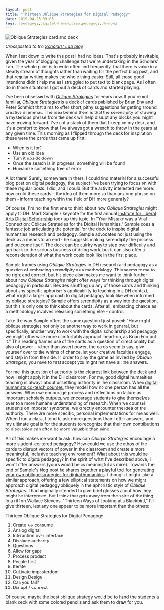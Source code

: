 ```yaml
---
layout: post
title: "Thirteen Oblique Strategies for Digital Pedagogy"
date: 2019-04-25 09:03
tags: [pedagogy,digital-humanities,pedagogy,dh-now]
---
```


<img src="/assets/images/oblique/oblique.jpg" alt="Oblique Strategies card and deck" style="max-height:50%; margin-left: auto; margin-right:auto;">

*Crossposted to the [Scholars' Lab blog](https://scholarslab.lib.virginia.edu/blog/thirteen-oblique-strategies-for-digital-pedagogy/)*

When I sat down to write this post I had no ideas. That's probably inevitable, given the year of blogging challenge that we're undertaking in the Scholars' Lab. The whole point is to write often and frequently, that there is value in a steady stream of thoughts rather than waiting for the perfect blog post, and that regular writing makes the whole thing easier. Still, all those good intentions didn't help me as I struggled to put text to blank page. As I often do in those situations I got out a deck of cards and started playing. 

I've been obsessed with [_Oblique Strategies_](http://www.rtqe.net/ObliqueStrategies/) for years now. If you're not familiar, _Oblique Strategies_ is a deck of cards published by Brian Eno and Peter Schmidt that aims to offer short, pithy suggestions for getting around creative dilemmas. The idea behind them is that the serendipity of drawing a mysterious phrase from the deck will help disrupt any blocks you might have moving forward. I've got a stack of them that I keep on my desk, and it's a comfort to know that I've always got a wrench to throw in the gears at any given time. This morning as I flipped through the deck for inspiration these were the cards that came up first:

* When is it for?
* Use an old idea
* Turn it upside down
* Once the search is in progress, something will be found
* Humanize something free of error

A lot there! Surely, somewhere in there, I could find material for a successful blog post on digital pedagogy, the subject I've been trying to focus on with these regular posts. I did, and I could. But the activity interested me more: how could these cards - the idea of them more so than any one phrase on them - inform teaching within the field of DH more generally? 

Of course, I'm not the first one to think about how _Oblique Strategies_ might apply to DH. Mark Sample's keynote for the first annual [Institute for Liberal Arts Digital Scholarship](https://iliads.org/) took up this topic. In "Your Mistake was a Vital Connection: Oblique Strategies for the Digital Humanities," Sample does a fantastic job articulating the potential for the deck to inspire digital humanities research and pedagogy. Sample advocates not just using the deck as a means to an end - he suggests making serendipity the process and outcome itself. The deck can be quirky way to step over difficulty and get back to the serious business of doing work, but it can also offer a reconsideration of what the work could look like in the first place. 

Sample frames using _Oblique Strategies_ in DH research and pedagogy as a question of embracing serendipity as a methodology. This seems to me to be right and correct, but his piece also makes me want to think further about how _Oblique Strategies_ might offer ways for thinking through digital pedagogy in particular. Besides shuffling up any of those cards and thinking about any specific aphorism's applicability to teaching in a DH context, what might a larger approach to digital pedagogy look like when informed by oblique strategies? Sample offers serendipity as a way into the question, but this is only one to think about the cards. After all, embracing chance as a methodology involves releasing something else - control. 

Take the way Sample offers the same question I just posed: "How might oblique strategies not only be another way to work in general, but specifically, another way to work with the digital scholarship and pedagogy we might otherwise more comfortably approach head-on, as Brian Eno put it." This reading frames use of the cards as a question of directionality but also of power - rather than assert power, the cards seem to say, give yourself over to the whims of chance, let your creative faculties engage, and step in from the side. In order to play the game as invited by _Oblique Strategies_, you have to first accept you might not have all the answers. 

For me, this question of authority is the clearest link between the deck and how I might apply it in the DH classroom. For me, good digital humanities teaching is always about unsettling authority in the classroom. When [digital humanists co-teach courses](http://walshbr.com/blog/co-teaching/), they model how no one person has all the answers. When we encourage process and reflections on failure as important scholarly outputs, we encourage students to give themselves over to a more humane understanding of research. When we counsel students on imposter syndrome, we directly encounter the idea of the authority. There are more specific, personal implementations for me as well. When I run a class, I tend to ask more questions than I offer answers, and my ultimate goal is for the students to recognize that their own contributions to discussion can often be more valuable than mine.

All of this makes me want to ask: how can _Oblique Strategies_ encourage a more student-centered pedagogy? How could we use the ethos of the cards to disrupt vectors of power in the classroom and create a more meaningful, inclusive teaching environment? What about this would be specific to _digital_ pedagogy? In the spirit of what I've described above, I won't offer answers (yours would be as meaningful as mine). Towards the end of Sample's blog post he shares together a [playful tool for generating your own oblique strategies for digital humanities](http://www.samplereality.com/obliquedh/obliquedh.html). I thought I might take a similar approach, offering a few elliptical statements on how we might approach digital pedagogy obliquely in the aphoristic style of _Oblique Strategies_. I had originally intended to give brief glosses about how they might be interpreted, but I think that gets away from the spirit of the thing. In a riff on Wallace Stevens' "Thirteen Ways of Looking at a Blackbird," I'll give thirteen, lest any one appear to be more important than the others:

Thirteen Oblique Strategies for Digital Pedagogy

1. Create <-> consume
2. Analog digital
3. Interaction over interface
4. Displace authority
5. Questions
6. Allow for gaps
7. Process product
8. People first
9. Iterate
10. Cultivate imposterdom
11. Design Design
12. Can you fail?
13. Disrupt / connect

Of course, maybe the best oblique strategy would be to hand the students a blank deck with some colored pencils and ask them to draw for you.